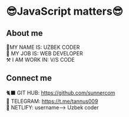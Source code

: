 # 😎JavaScript matters😎

## About me
📛MY NAME IS: UZBEK CODER<br>
🔰 MY JOB IS: WEB DEVELOPER<br>
⚒️ I AM WORK IN: V/S CODE<br>

## Connect me
🐈‍⬛ GIT HUB: https://github.com/sunnercom<br>
📱 TELEGRAM: https://t.me/tannus009<br>
🥅 NETLIFY: username--> Uzbek coder<br>
